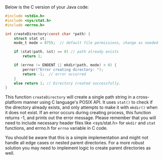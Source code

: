 Below is the C version of your Java code:

```C
#include <stdio.h>
#include <sys/stat.h>
#include <errno.h>

int createDirectory(const char *path) {
    struct stat st;
    mode_t mode = 0755;  // default file permissions, change as needed

    if (stat(path, &st) == 0) // path already exists
        return 1;

    if (errno != ENOENT || mkdir(path, mode) < 0) {
        perror("Error creating directory: ");
        return -1;  // error occurred
    }
    else return 1; // Directory created successfully.
}
```
This function `createDirectory` will create a single path string in a cross-platform manner using C language's POSIX API. It uses `stat()` to check if the directory already exists, and only attempts to make it with `mkdir()` when it does not exist. If an error occurs during creating process, this function returns -1, and prints out the error message.
Please remember that you will need to include necessary header files like <sys/stat.h> for `mkdir` and `stat` functions, and errno.h for `errno` variable in C code. 

You should be aware that this is a simple implementation and might not handle all edge cases or nested parent directories. For a more robust solution you may need to implement logic to create parent directories as well.
